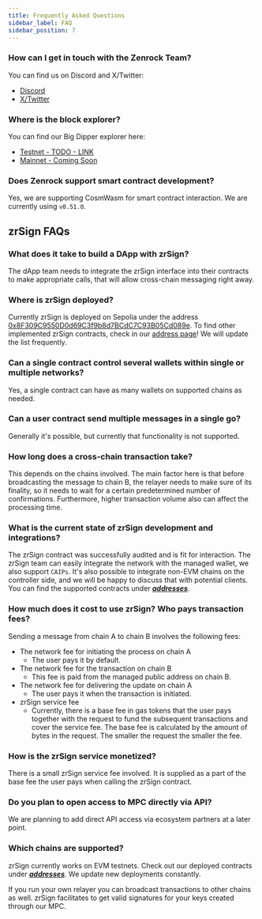 ```yaml
---
title: Frequently Asked Questions
sidebar_label: FAQ
sidebar_position: 7
---
```


### How can I get in touch with the Zenrock Team? 

You can find us on Discord and X/Twitter: 

- [Discord](https://discord.gg/zenrockfoundation)
- [X/Twitter](https://x.com/OfficialZenrock) 

### Where is the block explorer? 

You can find our Big Dipper explorer here: 

- [Testnet - TODO - LINK](https://www.youtube.com/watch?v=dQw4w9WgXcQ)
- [Mainnet - Coming Soon](https://www.youtube.com/watch?v=dQw4w9WgXcQ)

### Does Zenrock support smart contract development? 

Yes, we are supporting CosmWasm for smart contract interaction. We are currently using ```v0.51.0```.

## zrSign FAQs

### What does it take to build a DApp with zrSign?
The dApp team needs to integrate the zrSign interface into their contracts to make appropriate calls, that will allow cross-chain messaging right away.

### Where is zrSign deployed? 
Currently zrSign is deployed on Sepolia under the address [0x8F309C9550D0d69C3f9b8d7BCdC7C93B05Cd089e](https://sepolia.etherscan.io/address/0x8F309C9550D0d69C3f9b8d7BCdC7C93B05Cd089e). To find other implemented zrSign contracts, check in our [address page](./zrSign/releases/addresses.md)! We will update the list frequently.

### Can a single contract control several wallets within single or multiple networks?
Yes, a single contract can have as many wallets on supported chains as needed.

### Can a user contract send multiple messages in a single go?
Generally it's possible, but currently that functionality is not supported.

### How long does a cross-chain transaction take?
This depends on the chains involved. The main factor here is that before broadcasting the message to chain B, the relayer needs to make sure of its finality, so it needs to wait for a certain predetermined number of confirmations. Furthermore, higher transaction volume also can affect the processing time.

### What is the current state of zrSign development and integrations?
The zrSign contract was successfully audited and is fit for interaction. The zrSign team can easily integrate the network with the managed wallet, we also support `CAIPs`. It's also possible to integrate non-EVM chains on the controller side, and we will be happy to discuss that with potential clients. You can find the supported contracts under ***[addresses](./zrSign/releases/addresses.md)***.

### How much does it cost to use zrSign? Who pays transaction fees?
Sending a message from chain A to chain B involves the following fees:

- The network fee for initiating the process on chain A
  - The user pays it by default.
- The network fee for the transaction on chain B
  - This fee is paid from the managed public address on chain B.
- The network fee for delivering the update on chain A
  - The user pays it when the transaction is initiated.
- zrSign service fee
  - Currently, there is a base fee in gas tokens that the user pays together with the request to fund the subsequent transactions and cover the service fee. The base fee is calculated by the amount of bytes in the request. The smaller the request the smaller the fee.

### How is the zrSign service monetized?
There is a small zrSign service fee involved. It is supplied as a part of the base fee the user pays when calling the zrSign contract.

### Do you plan to open access to MPC directly via API?
We are planning to add direct API access via ecosystem partners at a later point. 

### Which chains are supported?
zrSign currently works on EVM testnets. Check out our deployed contracts under ***[addresses](./zrSign/releases/addresses.md)***. We update new deployments constantly. 

If you run your own relayer you can broadcast transactions to other chains as well. zrSign facilitates to get valid signatures for your keys created through our MPC.